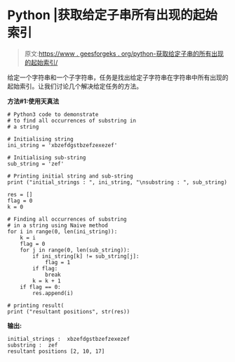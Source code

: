 # Python |获取给定子串所有出现的起始索引

> 原文:[https://www . geesforgeks . org/python-获取给定子串的所有出现的起始索引/](https://www.geeksforgeeks.org/python-get-the-starting-index-for-all-occurrences-of-given-substring/)

给定一个字符串和一个子字符串，任务是找出给定子字符串在字符串中所有出现的起始索引。让我们讨论几个解决给定任务的方法。

**方法#1:使用天真法**

```
# Python3 code to demonstrate
# to find all occurrences of substring in
# a string

# Initialising string
ini_string = 'xbzefdgstbzefzexezef'

# Initialising sub-string
sub_string = 'zef'

# Printing initial string and sub-string
print ("initial_strings : ", ini_string, "\nsubstring : ", sub_string)

res = []
flag = 0
k = 0

# Finding all occurrences of substring
# in a string using Naive method
for i in range(0, len(ini_string)):
    k = i
    flag = 0
    for j in range(0, len(sub_string)):
        if ini_string[k] != sub_string[j]:
            flag = 1
        if flag:
            break
        k = k + 1
    if flag == 0:
        res.append(i)

# printing result(
print ("resultant positions", str(res))
```

**输出:**

```
initial_strings :  xbzefdgstbzefzexezef 
substring :  zef
resultant positions [2, 10, 17]

```